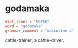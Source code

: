 # godamaka

``` toml
dict_label = "NCPED"
word = "godamaka"
grammar_comment = "masculine a"
```

cattle\-trainer; a cattle\-driver.

